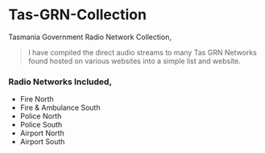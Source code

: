 # Tas-GRN-Collection
Tasmania Government Radio Network Collection,    

> I have compiled the direct audio streams to many Tas GRN Networks found hosted on various websites into a simple list and website.    
    
### Radio Networks Included,      
- Fire North
- Fire & Ambulance South   
- Police North   
- Police South   
- Airport North
- Airport South
